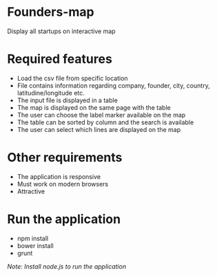 # Founders-map
Display all startups on interactive map

# Required features
  * Load the csv file from specific location
  * File contains information regarding company, founder, city, country, latitudine/longitude etc.
  * The input file is displayed in a table
  * The map is displayed on the same page with the table
  * The user can choose the label marker available on the map
  * The table can be sorted by column and the search is available
  * The user can select which lines are displayed on the map

# Other requirements
  * The application is responsive
  * Must work on modern browsers
  * Attractive

# Run the application
  * npm install
  * bower install
  * grunt

*Note: Install node.js to run the application*
